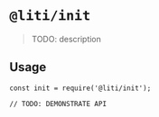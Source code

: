 # `@liti/init`

> TODO: description

## Usage

```
const init = require('@liti/init');

// TODO: DEMONSTRATE API
```
